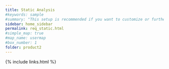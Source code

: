 ```yaml
---
title: Static Analysis 
#keywords: sample
#summary: "This setup is recommended if you want to customize or further develop the SecurityRAT tool."
sidebar: home_sidebar
permalink: req_static.html
#simple_map: true
#map_name: usermap
#box_number: 1
folder: product2
---
```


{% include links.html %}

